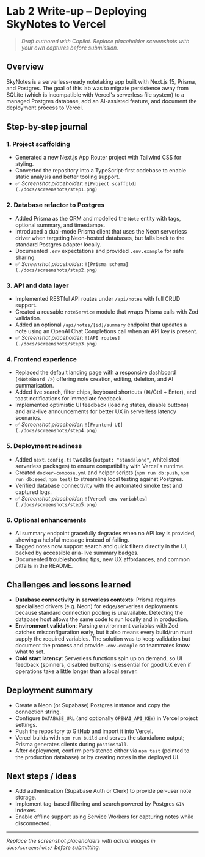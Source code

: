# Lab 2 Write-up – Deploying SkyNotes to Vercel

> _Draft authored with Copilot. Replace placeholder screenshots with your own captures before submission._

## Overview

SkyNotes is a serverless-ready notetaking app built with Next.js 15, Prisma, and Postgres. The goal of this lab was to migrate persistence away from SQLite (which is incompatible with Vercel's serverless file system) to a managed Postgres database, add an AI-assisted feature, and document the deployment process to Vercel.

## Step-by-step journal

### 1. Project scaffolding
- Generated a new Next.js App Router project with Tailwind CSS for styling.
- Converted the repository into a TypeScript-first codebase to enable static analysis and better tooling support.
- ✅ _Screenshot placeholder_: `![Project scaffold](./docs/screenshots/step1.png)`

### 2. Database refactor to Postgres
- Added Prisma as the ORM and modelled the `Note` entity with tags, optional summary, and timestamps.
- Introduced a dual-mode Prisma client that uses the Neon serverless driver when targeting Neon-hosted databases, but falls back to the standard Postgres adapter locally.
- Documented `.env` expectations and provided `.env.example` for safe sharing.
- ✅ _Screenshot placeholder_: `![Prisma schema](./docs/screenshots/step2.png)`

### 3. API and data layer
- Implemented RESTful API routes under `/api/notes` with full CRUD support.
- Created a reusable `noteService` module that wraps Prisma calls with Zod validation.
- Added an optional `/api/notes/[id]/summary` endpoint that updates a note using an OpenAI Chat Completions call when an API key is present.
- ✅ _Screenshot placeholder_: `![API routes](./docs/screenshots/step3.png)`

### 4. Frontend experience
- Replaced the default landing page with a responsive dashboard (`<NoteBoard />`) offering note creation, editing, deletion, and AI summarisation.
- Added live search, filter chips, keyboard shortcuts (⌘/Ctrl + Enter), and toast notifications for immediate feedback.
- Implemented optimistic UI feedback (loading states, disable buttons) and aria-live announcements for better UX in serverless latency scenarios.
- ✅ _Screenshot placeholder_: `![Frontend UI](./docs/screenshots/step4.png)`

### 5. Deployment readiness
- Added `next.config.ts` tweaks (`output: "standalone"`, whitelisted serverless packages) to ensure compatibility with Vercel's runtime.
- Created `docker-compose.yml` and helper scripts (`npm run db:push`, `npm run db:seed`, `npm test`) to streamline local testing against Postgres.
- Verified database connectivity with the automated smoke test and captured logs.
- ✅ _Screenshot placeholder_: `![Vercel env variables](./docs/screenshots/step5.png)`

### 6. Optional enhancements
- AI summary endpoint gracefully degrades when no API key is provided, showing a helpful message instead of failing.
- Tagged notes now support search and quick filters directly in the UI, backed by accessible aria-live summary badges.
- Documented troubleshooting tips, new UX affordances, and common pitfalls in the README.

## Challenges and lessons learned
- **Database connectivity in serverless contexts**: Prisma requires specialised drivers (e.g. Neon) for edge/serverless deployments because standard connection pooling is unavailable. Detecting the database host allows the same code to run locally and in production.
- **Environment validation**: Parsing environment variables with Zod catches misconfiguration early, but it also means every build/run must supply the required variables. The solution was to keep validation but document the process and provide `.env.example` so teammates know what to set.
- **Cold start latency**: Serverless functions spin up on demand, so UI feedback (spinners, disabled buttons) is essential for good UX even if operations take a little longer than a local server.

## Deployment summary
- Create a Neon (or Supabase) Postgres instance and copy the connection string.
- Configure `DATABASE_URL` (and optionally `OPENAI_API_KEY`) in Vercel project settings.
- Push the repository to GitHub and import it into Vercel.
- Vercel builds with `npm run build` and serves the standalone output; Prisma generates clients during `postinstall`.
- After deployment, confirm persistence either via `npm test` (pointed to the production database) or by creating notes in the deployed UI.

## Next steps / ideas
- Add authentication (Supabase Auth or Clerk) to provide per-user note storage.
- Implement tag-based filtering and search powered by Postgres `GIN` indexes.
- Enable offline support using Service Workers for capturing notes while disconnected.

---

_Replace the screenshot placeholders with actual images in `docs/screenshots/` before submitting._
